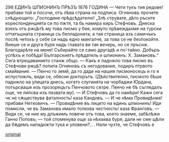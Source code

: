 ﻿298 ЕДИНЪ ШПИОНИНЪ ПРѢЗЪ 1876 ГОДИНА
— Чети тукъ тия редове! прибави той и посочи, отъ лѣва страна на подписа.
Огняновъ прочете слѣдующето:
„Господине прѣдсѣдателю!
„Злѣ струвате, дѣто ръсите кореспонденцията си по пжтя, та бь намира киръ Стефчовъ. Днеска взехъ отъ ржцѣтѣ му това писмо у бея, комуто прѣвеждахме на турски оттатъшната страница съ белладоната; а тая страница азъ самичъкъ послѣ четохъ у себе си надъ едно мангалче, за това се не безпокойте. Виеше се и друга буря надъ главата ви тая вечерь, но се пръснж. Благодарѣте на мене! Събирайте се само другадѣ и по́-тайно. Добъръ успѣхъ и побѣда!
Българскиятъ прѣдатель и шпионинъ: X. Замановъ.“
Сега втрещаванието станж общо.
— Какъ е паднжло това писмо въ Стефчови ржцѣ? попита Огняновъ съ негодование, подиръ птрвото смайвание.
— Пенчо го земй, да го даде на нашия писмоносецъ и го е испустнжлъ, види се, обясни докторътъ. (Дѣйствително, писмото бѣше паднжло на улицата днесъ, когато слугинята на чорбаджи Юрдана, потърсваше изъ прозорецътъ Пенчовото сетре. Пенчо не бѣ съгледалъ още, че липсва изъ пазвата му).
— И Стефчовъ да го намѣри! Кажи сега че не сѫществува фаталность! каза Кандовъ.
— И че нѣма Провидѣние! прибави Нетковичъ.
— Провидѣние въ лицето на единъ шпионинъ! Иди помисли, че въ Заманова имало толкова честность! каза Франговъ.
— Види се, че ние му длъжимъ повече отъ това, което знаеме, забѣлѣжи Ганчо Поповъ; — той споменува още за нѣкаква буря, дали не сме щѣли да бѫдемъ нападнжти тука и уловени?.. . Нали чухте, че Стефчовъ е

[original](images/335.jpg)